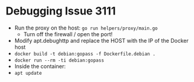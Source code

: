 # Debugging Issue 3111

- Run the proxy on the host: `go run helpers/proxy/main.go`
  - Turn off the firewall / open the port!
- Modify apt.debughttp and replace the HOST with the IP of the Docker host
- `docker build -t debian:gopass -f Dockerfile.debian .`
- `docker run --rm -ti debian:gopass`
- Inside the container:
- `apt update`
